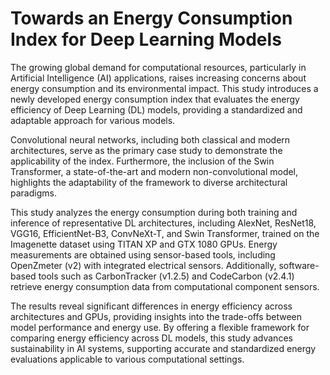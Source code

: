 # **Towards an Energy Consumption Index for Deep Learning Models**

The growing global demand for computational resources, particularly in Artificial Intelligence (AI) applications, raises increasing concerns about energy consumption and its environmental impact. This study introduces a newly developed energy consumption index that evaluates the energy efficiency of Deep Learning (DL) models, providing a standardized and adaptable approach for various models.

Convolutional neural networks, including both classical and modern architectures, serve as the primary case study to demonstrate the applicability of the index. Furthermore, the inclusion of the Swin Transformer, a state-of-the-art and modern non-convolutional model, highlights the adaptability of the framework to diverse architectural paradigms. 

This study analyzes the energy consumption during both training and inference of representative DL architectures, including AlexNet, ResNet18, VGG16, EfficientNet-B3, ConvNeXt-T, and Swin Transformer, trained on the Imagenette dataset using TITAN XP and GTX 1080 GPUs. Energy measurements are obtained using sensor-based tools, including OpenZmeter (v2) with integrated electrical sensors. Additionally, software-based tools such as CarbonTracker (v1.2.5) and CodeCarbon (v2.4.1) retrieve energy consumption data from computational component sensors. 

The results reveal significant differences in energy efficiency across architectures and GPUs, providing insights into the trade-offs between model performance and energy use. By offering a flexible framework for comparing energy efficiency across DL models, this study advances sustainability in AI systems, supporting accurate and standardized energy evaluations applicable to various computational settings.
